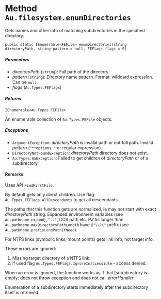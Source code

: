 # Method `Au.filesystem.enumDirectories`

Gets names and other info of matching subdirectories in the specified directory.

```
public static IEnumerable<FEFile> enumDirectories(string directoryPath, string pattern = null, FEFlags flags = 0)
```

##### Parameters

- *directoryPath*  (`string`):
    Full path of the directory.
- *pattern*  (`string`):
    Directory name pattern. Format: [wildcard expression](../articles/Wildcard%20expression.html). Can be `null`.
- *flags*  (`Au.Types.FEFlags`)

##### Returns

`IEnumerable<Au.Types.FEFile>`

An enumerable collection of `Au.Types.FEFile` objects.

##### Exceptions

- `ArgumentException`:
    *directoryPath* is invalid path or not full path. Invalid *pattern* (`"**options "` or regular expression).
- `DirectoryNotFoundException`:
    *directoryPath* directory does not exist.
- `Au.Types.AuException`:
    Failed to get children of *directoryPath* or of a subdirectory.

#### Remarks

Uses API `FindFirstFile`.

By default gets only direct children. Use flag `Au.Types.FEFlags.AllDescendants` to get all descendants.

The paths that this function gets are normalized, ie may not start with exact *directoryPath* string. Expanded environment variables (see `Au.pathname.expand`), `".."`, DOS path etc. Paths longer than `Au.pathname.maxDirectoryPathLength` have `@"\\?\"` prefix (see `Au.pathname.prefixLongPathIfNeed`).

For NTFS links (symbolic links, mount points) gets link info, not target info.

These errors are ignored:

1. Missing target directory of a NTFS link.
2. If used flag `Au.Types.FEFlags.IgnoreInaccessible` - access denied.

When an error is ignored, the function works as if that [sub]directory is empty; does not throw exception and does not call *errorHandler*.

Enumeration of a subdirectory starts immediately after the subdirectory itself is retrieved.